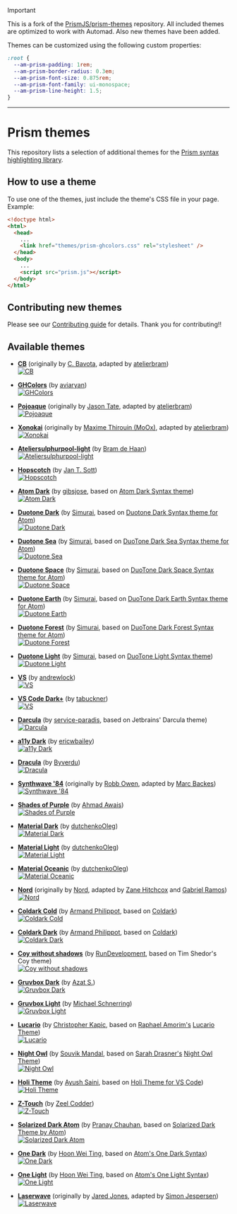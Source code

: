 > [!IMPORTANT]
> This is a fork of the [PrismJS/prism-themes](https://github.com/PrismJS/prism-themes) repository. All included themes are optimized to work with Automad. Also new themes have been added.

Themes can be customized using the following custom properties:

```CSS
:root {
  --am-prism-padding: 1rem;
  --am-prism-border-radius: 0.3em;
  --am-prism-font-size: 0.875rem;
  --am-prism-font-family: ui-monospace;
  --am-prism-line-height: 1.5;
}
```

---

# Prism themes

This repository lists a selection of additional themes for the [Prism syntax highlighting library](http://prismjs.com/).

## How to use a theme

To use one of the themes, just include the theme's CSS file in your page. Example:

```html
<!doctype html>
<html>
  <head>
    ...
    <link href="themes/prism-ghcolors.css" rel="stylesheet" />
  </head>
  <body>
    ...
    <script src="prism.js"></script>
  </body>
</html>
```

## Contributing new themes

Please see our [Contributing guide](CONTRIBUTING.md) for details. Thank you for contributing!!

## Available themes

- [**CB**](themes/prism-cb.css) (originally by [C. Bavota](https://bitbucket.org/cbavota), adapted by [atelierbram](https://github.com/atelierbram))<br />
  [![CB](screenshots/prism-cb.png)](themes/prism-cb.css)

- [**GHColors**](themes/prism-ghcolors.css) (by [aviaryan](https://github.com/aviaryan))<br />
  [![GHColors](screenshots/prism-ghcolors.png)](themes/prism-ghcolors.css)

- [**Pojoaque**](themes/prism-pojoaque.css) (originally by [Jason Tate](http://web-cms-designs.com/ftopict-10-pojoaque-style-for-highlight-js-code-highlighter.html), adapted by [atelierbram](https://github.com/atelierbram))<br />
  [![Pojoaque](screenshots/prism-pojoaque.png)](themes/prism-pojoaque.css)

- [**Xonokai**](themes/prism-xonokai.css) (originally by [Maxime Thirouin (MoOx)](https://github.com/MoOx), adapted by [atelierbram](https://github.com/atelierbram))<br />
  [![Xonokai](screenshots/prism-xonokai.png)](themes/prism-xonokai.css)

- [**Ateliersulphurpool-light**](themes/prism-base16-ateliersulphurpool.light.css) (by [Bram de Haan](https://github.com/atelierbram))<br />
  [![Ateliersulphurpool-light](screenshots/prism-base16-ateliersulphurpool.light.png)](themes/prism-base16-ateliersulphurpool.light.css)

- [**Hopscotch**](themes/prism-hopscotch.css) (by [Jan T. Sott](https://github.com/idleberg))<br />
  [![Hopscotch](screenshots/prism-hopscotch.png)](themes/prism-hopscotch.css)

- [**Atom Dark**](themes/prism-atom-dark.css) (by [gibsjose](https://github.com/gibsjose), based on [Atom Dark Syntax theme](https://github.com/atom/atom-dark-syntax))<br />
  [![Atom Dark](screenshots/prism-atom-dark.png)](themes/prism-atom-dark.css)

- [**Duotone Dark**](themes/prism-duotone-dark.css) (by [Simurai](https://github.com/simurai), based on [Duotone Dark Syntax theme for Atom](https://github.com/simurai/duotone-dark-syntax))<br />
  [![Duotone Dark](screenshots/prism-duotone-dark.png)](themes/prism-duotone-dark.css)

- [**Duotone Sea**](themes/prism-duotone-sea.css) (by [Simurai](https://github.com/simurai), based on [DuoTone Dark Sea Syntax theme for Atom](https://github.com/simurai/duotone-dark-sea-syntax))<br />
  [![Duotone Sea](screenshots/prism-duotone-sea.png)](themes/prism-duotone-sea.css)

- [**Duotone Space**](themes/prism-duotone-space.css) (by [Simurai](https://github.com/simurai), based on [DuoTone Dark Space Syntax theme for Atom](https://github.com/simurai/duotone-dark-space-syntax))<br />
  [![Duotone Space](screenshots/prism-duotone-space.png)](themes/prism-duotone-space.css)

- [**Duotone Earth**](themes/prism-duotone-earth.css) (by [Simurai](https://github.com/simurai), based on [DuoTone Dark Earth Syntax theme for Atom](https://github.com/simurai/duotone-dark-earth-syntax))<br />
  [![Duotone Earth](screenshots/prism-duotone-earth.png)](themes/prism-duotone-earth.css)

- [**Duotone Forest**](themes/prism-duotone-forest.css) (by [Simurai](https://github.com/simurai), based on [DuoTone Dark Forest Syntax theme for Atom](https://github.com/simurai/duotone-dark-forest-syntax))<br />
  [![Duotone Forest](screenshots/prism-duotone-forest.png)](themes/prism-duotone-forest.css)

- [**Duotone Light**](themes/prism-duotone-light.css) (by [Simurai](https://github.com/simurai), based on [DuoTone Light Syntax theme](https://github.com/simurai/duotone-light-syntax))<br />
  [![Duotone Light](screenshots/prism-duotone-light.png)](themes/prism-duotone-light.css)

- [**VS**](themes/prism-vs.css) (by [andrewlock](https://github.com/andrewlock))<br />
  [![VS](screenshots/prism-vs.png)](themes/prism-vs.css)

- [**VS Code Dark+**](themes/prism-vsc-dark-plus.css) (by [tabuckner](https://github.com/tabuckner))<br />
  [![VS](screenshots/prism-vsc-dark-plus.png)](themes/prism-vsc-dark-plus.css)

- [**Darcula**](themes/prism-darcula.css) (by [service-paradis](https://github.com/service-paradis), based on Jetbrains' Darcula theme)<br />
  [![Darcula](screenshots/prism-darcula.png)](themes/prism-darcula.css)

- [**a11y Dark**](themes/prism-a11y-dark.css) (by [ericwbailey](https://github.com/ericwbailey))<br />
  [![a11y Dark](screenshots/prism-a11y-dark.png)](themes/prism-a11y-dark.css)

- [**Dracula**](themes/prism-dracula.css) (by [Byverdu](https://github.com/byverdu))<br />
  [![Dracula](screenshots/prism-dracula.png)](themes/prism-dracula.css)

- [**Synthwave '84**](themes/prism-synthwave84.css) (originally by [Robb Owen](https://github.com/robb0wen), adapted by [Marc Backes](https://github.com/themarcba))<br />
  [![Synthwave '84](screenshots/prism-synthwave84.png)](themes/prism-synthwave84.css)

- [**Shades of Purple**](themes/prism-shades-of-purple.css) (by [Ahmad Awais](https://github.com/ahmadawais))<br />
  [![Shades of Purple](screenshots/prism-shades-of-purple.png)](themes/prism-shades-of-purple.css)

- [**Material Dark**](themes/prism-material-dark.css) (by [dutchenkoOleg](https://github.com/dutchenkoOleg))<br />
  [![Material Dark](screenshots/prism-material-dark.png)](themes/prism-material-dark.css)

- [**Material Light**](themes/prism-material-light.css) (by [dutchenkoOleg](https://github.com/dutchenkoOleg))<br />
  [![Material Light](screenshots/prism-material-light.png)](themes/prism-material-light.css)

- [**Material Oceanic**](themes/prism-material-oceanic.css) (by [dutchenkoOleg](https://github.com/dutchenkoOleg))<br />
  [![Material Oceanic](screenshots/prism-material-oceanic.png)](themes/prism-material-oceanic.css)

- [**Nord**](themes/prism-nord.css) (originally by [Nord](https://www.nordtheme.com/), adapted by [Zane Hitchcox](https://github.com/zwhitchcox) and [Gabriel Ramos](https://github.com/gabrieluizramos))<br />
  [![Nord](screenshots/prism-nord.png)](themes/prism-nord.css)

- [**Coldark Cold**](themes/prism-coldark-cold.css) (by [Armand Philippot](https://github.com/ArmandPhilippot), based on [Coldark](https://github.com/ArmandPhilippot/coldark))<br />
  [![Coldark Cold](screenshots/prism-coldark-cold.png)](themes/prism-coldark-cold.css)

- [**Coldark Dark**](themes/prism-coldark-dark.css) (by [Armand Philippot](https://github.com/ArmandPhilippot), based on [Coldark](https://github.com/ArmandPhilippot/coldark))<br />
  [![Coldark Dark](screenshots/prism-coldark-dark.png)](themes/prism-coldark-dark.css)

- [**Coy without shadows**](themes/prism-coy-without-shadows.css) (by [RunDevelopment](https://github.com/RunDevelopment), based on Tim Shedor's Coy theme)<br />
  [![Coy without shadows](screenshots/prism-coy-without-shadows.png)](themes/prism-coy-without-shadows.css)

- [**Gruvbox Dark**](themes/prism-gruvbox-dark.css) (by [Azat S.](https://github.com/azat-io))<br />
  [![Gruvbox Dark](screenshots/prism-gruvbox-dark.png)](themes/prism-gruvbox-dark.css)

- [**Gruvbox Light**](themes/prism-gruvbox-light.css) (by [Michael Schnerring](https://github.com/schnerring))<br />
  [![Gruvbox Light](screenshots/prism-gruvbox-light.png)](themes/prism-gruvbox-light.css)

- [**Lucario**](themes/prism-lucario.css) (by [Christopher Kapic](https://github.com/christopher-kapic), based on [Raphael Amorim's](https://github.com/raphamorim) [Lucario Theme](https://github.com/raphamorim/lucario))<br />
  [![Lucario](screenshots/prism-lucario.png)](themes/prism-lucario.css)

- [**Night Owl**](themes/prism-night-owl.css) (by [Souvik Mandal](https://github.com/SimpleIndian), based on [Sarah Drasner's](https://github.com/sdras) [Night Owl Theme](https://github.com/sdras/night-owl-vscode-theme))<br />
  [![Night Owl](screenshots/prism-night-owl.png)](themes/prism-night-owl.css)

- [**Holi Theme**](themes/prism-holi-theme.css) (by [Ayush Saini](https://github.com/AyushSaini00), based on [Holi Theme for VS Code](https://github.com/AyushSaini00/holi-theme))<br />
  [![Holi Theme](screenshots/prism-holi-theme.png)](themes/prism-holi-theme.css)

- [**Z-Touch**](themes/prism-z-touch.css) (by [Zeel Codder](https://github.com/zeel-codder))<br />
  [![Z-Touch](screenshots/prism-z-touch.png)](themes/prism-z-touch.css)

- [**Solarized Dark Atom**](themes/prism-solarized-dark-atom.css) (by [Pranay Chauhan](https://github.com/PranayChauhan2516), based on [Solarized Dark Theme by Atom](https://github.com/atom/solarized-dark-syntax))<br />
  [![Solarized Dark Atom](screenshots/prism-solarized-dark-atom.png)](themes/prism-solarized-dark-atom.css)

- [**One Dark**](themes/prism-one-dark.css) (by [Hoon Wei Ting](https://github.com/hoonweiting), based on [Atom's One Dark Syntax](https://github.com/atom/atom/tree/master/packages/one-dark-syntax))<br />
  [![One Dark](screenshots/prism-one-dark.png)](themes/prism-one-dark.css)

- [**One Light**](themes/prism-one-light.css) (by [Hoon Wei Ting](https://github.com/hoonweiting), based on [Atom's One Light Syntax](https://github.com/atom/atom/tree/master/packages/one-light-syntax))<br />
  [![One Light](screenshots/prism-one-light.png)](themes/prism-one-light.css)

- [**Laserwave**](themes/prism-laserwave.css) (originally by [Jared Jones](https://github.com/Jaredk3nt), adapted by [Simon Jespersen](https://github.com/simjes))<br />
  [![Laserwave](screenshots/prism-laserwave.png)](themes/prism-laserwave.css)
